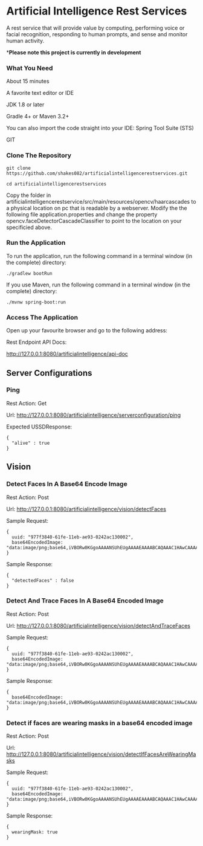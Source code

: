 # Artificial Intelligence Rest Services

A rest service that will provide value by computing, performing voice or facial recognition, responding to human prompts, and sense and monitor human activity.

***Please note this project is currently in development**

### What You Need

About 15 minutes

A favorite text editor or IDE

JDK 1.8 or later

Gradle 4+ or Maven 3.2+

You can also import the code straight into your IDE: Spring Tool Suite (STS)

GIT

### Clone The Repository

``` git clone https://github.com/shakes082/artificialintelligencerestservices.git ```

``` cd artificialintelligencerestservices ```

Copy the folder in artificialintelligencerestservice/src/main/resources/opencv/haarcascades to a physical location on pc that is readable by a webserver.
Modify the the following file application.properties and change the property opencv.faceDetectorCascadeClassifier to point to the location on your specificied above.

### Run the Application

To run the application, run the following command in a terminal window (in the complete) directory:


```./gradlew bootRun```

If you use Maven, run the following command in a terminal window (in the complete) directory:


```./mvnw spring-boot:run```

### Access The Application
Open up your favourite browser and go to the following address:

Rest Endpoint API Docs:

http://127.0.0.1:8080/artificialintelligence/api-doc


## Server Configurations

### Ping

Rest Action: Get

Url: http://127.0.0.1:8080/artificialintelligence/serverconfiguration/ping

Expected USSDResponse:

```
{
  "alive" : true
}
```

## Vision

### Detect Faces In A Base64 Encode Image

Rest Action: Post

Url: http://127.0.0.1:8080/artificialintelligence/vision/detectFaces

Sample Request:
```
{
  uuid: "977f3840-61fe-11eb-ae93-0242ac130002",
  base64EncodedImage: "data:image/png;base64,iVBORw0KGgoAAAANSUhEUgAAAAEAAAABCAQAAAC1HAwCAAAAC0lEQVQYV2NgYAAAAAMAAWgmWQ0AAAAASUVORK5CYII="
}

```

Sample Response:

```
{
  "detectedFaces" : false
}

```

### Detect And Trace Faces In A Base64 Encoded Image

Rest Action: Post

Url: http://127.0.0.1:8080/artificialintelligence/vision/detectAndTraceFaces

Sample Request:
```
{
  uuid: "977f3840-61fe-11eb-ae93-0242ac130002",
  base64EncodedImage: "data:image/png;base64,iVBORw0KGgoAAAANSUhEUgAAAAEAAAABCAQAAAC1HAwCAAAAC0lEQVQYV2NgYAAAAAMAAWgmWQ0AAAAASUVORK5CYII="
}

```

Sample Response:

```
{
  base64EncodedImage: "data:image/png;base64,iVBORw0KGgoAAAANSUhEUgAAAAEAAAABCAQAAAC1HAwCAAAAC0lEQVQYV2NgYAAAAAMAAWgmWQ0AAAAASUVORK5CYII="
}

```

### Detect if faces are wearing masks in a base64 encoded image

Rest Action: Post

Url: http://127.0.0.1:8080/artificialintelligence/vision/detectIfFacesAreWearingMasks

Sample Request:
```
{
  uuid: "977f3840-61fe-11eb-ae93-0242ac130002",
  base64EncodedImage: "data:image/png;base64,iVBORw0KGgoAAAANSUhEUgAAAAEAAAABCAQAAAC1HAwCAAAAC0lEQVQYV2NgYAAAAAMAAWgmWQ0AAAAASUVORK5CYII="
}

```

Sample Response:

```
{
  wearingMask: true
}

```
